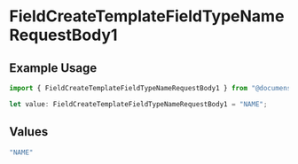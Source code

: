 # FieldCreateTemplateFieldTypeNameRequestBody1

## Example Usage

```typescript
import { FieldCreateTemplateFieldTypeNameRequestBody1 } from "@documenso/sdk-typescript/models/operations";

let value: FieldCreateTemplateFieldTypeNameRequestBody1 = "NAME";
```

## Values

```typescript
"NAME"
```